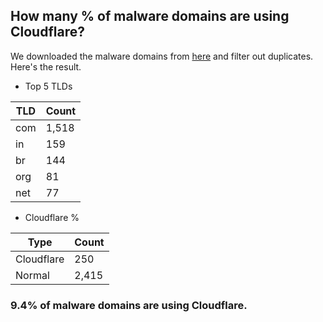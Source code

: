 ## How many % of malware domains are using Cloudflare?


We downloaded the malware domains from [here](https://urlhaus.abuse.ch) and filter out duplicates.
Here's the result.


[//]: # (start replacement)


- Top 5 TLDs

| TLD | Count |
| --- | --- |
| com | 1,518 |
| in | 159 |
| br | 144 |
| org | 81 |
| net | 77 |


- Cloudflare %

| Type | Count |
| --- | --- |
| Cloudflare | 250 |
| Normal | 2,415 |


### 9.4% of malware domains are using Cloudflare.